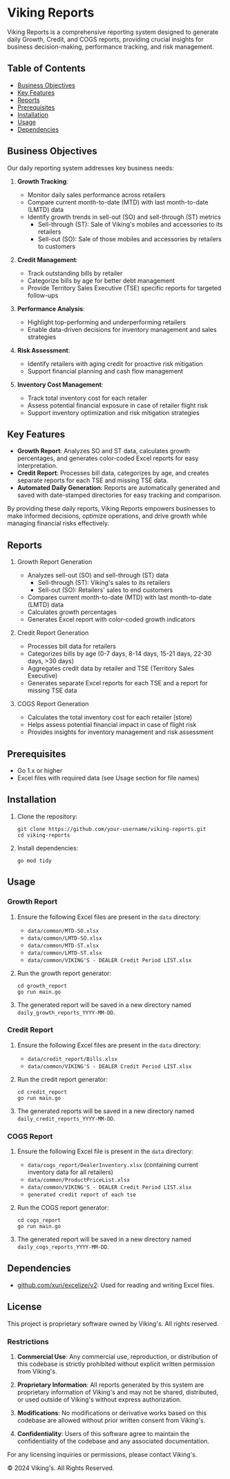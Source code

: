 # Viking Reports

Viking Reports is a comprehensive reporting system designed to generate daily Growth, Credit, and COGS reports, providing crucial insights for business decision-making, performance tracking, and risk management.

## Table of Contents

- [Business Objectives](#business-objectives)
- [Key Features](#key-features)
- [Reports](#reports)
- [Prerequisites](#prerequisites)
- [Installation](#installation)
- [Usage](#usage)
- [Dependencies](#dependencies)


## Business Objectives

Our daily reporting system addresses key business needs:

1. **Growth Tracking**: 
   - Monitor daily sales performance across retailers
   - Compare current month-to-date (MTD) with last month-to-date (LMTD) data
   - Identify growth trends in sell-out (SO) and sell-through (ST) metrics
     - Sell-through (ST): Sale of Viking's mobiles and accessories to its retailers
     - Sell-out (SO): Sale of those mobiles and accessories by retailers to customers


2. **Credit Management**:
   - Track outstanding bills by retailer
   - Categorize bills by age for better debt management
   - Provide Territory Sales Executive (TSE) specific reports for targeted follow-ups

3. **Performance Analysis**:
   - Highlight top-performing and underperforming retailers
   - Enable data-driven decisions for inventory management and sales strategies

4. **Risk Assessment**:
   - Identify retailers with aging credit for proactive risk mitigation
   - Support financial planning and cash flow management

5. **Inventory Cost Management**:
   - Track total inventory cost for each retailer
   - Assess potential financial exposure in case of retailer flight risk
   - Support inventory optimization and risk mitigation strategies

## Key Features

- **Growth Report**: Analyzes SO and ST data, calculates growth percentages, and generates color-coded Excel reports for easy interpretation.
- **Credit Report**: Processes bill data, categorizes by age, and creates separate reports for each TSE and missing TSE data.
- **Automated Daily Generation**: Reports are automatically generated and saved with date-stamped directories for easy tracking and comparison.

By providing these daily reports, Viking Reports empowers businesses to make informed decisions, optimize operations, and drive growth while managing financial risks effectively.

## Reports

1. Growth Report Generation
   - Analyzes sell-out (SO) and sell-through (ST) data
     - Sell-through (ST): Viking's sales to its retailers
     - Sell-out (SO): Retailers' sales to end customers
   - Compares current month-to-date (MTD) with last month-to-date (LMTD) data
   - Calculates growth percentages
   - Generates Excel report with color-coded growth indicators

2. Credit Report Generation
   - Processes bill data for retailers
   - Categorizes bills by age (0-7 days, 8-14 days, 15-21 days, 22-30 days, >30 days)
   - Aggregates credit data by retailer and TSE (Territory Sales Executive)
   - Generates separate Excel reports for each TSE and a report for missing TSE data
3. COGS Report Generation
   - Calculates the total inventory cost for each retailer (store)
   - Helps assess potential financial impact in case of flight risk
   - Provides insights for inventory management and risk assessment

## Prerequisites

- Go 1.x or higher
- Excel files with required data (see Usage section for file names)

## Installation

1. Clone the repository:
   ```
   git clone https://github.com/your-username/viking-reports.git
   cd viking-reports
   ```

2. Install dependencies:
   ```
   go mod tidy
   ```

## Usage

### Growth Report

1. Ensure the following Excel files are present in the `data` directory:
   - `data/common/MTD-SO.xlsx`
   - `data/common/LMTD-SO.xlsx`
   - `data/common/MTD-ST.xlsx`
   - `data/common/LMTD-ST.xlsx`
   - `data/common/VIKING'S - DEALER Credit Period LIST.xlsx`

2. Run the growth report generator:
   ```
   cd growth_report
   go run main.go
   ```

3. The generated report will be saved in a new directory named `daily_growth_reports_YYYY-MM-DD`.

### Credit Report

1. Ensure the following Excel files are present in the `data` directory:
   - `data/credit_report/Bills.xlsx`
   - `data/common/VIKING'S - DEALER Credit Period LIST.xlsx`

2. Run the credit report generator:
   ```
   cd credit_report
   go run main.go
   ```

3. The generated reports will be saved in a new directory named `daily_credit_reports_YYYY-MM-DD`.

### COGS Report

1. Ensure the following Excel file is present in the `data` directory:
   - `data/cogs_report/DealerInventory.xlsx` (containing current inventory data for all retailers)
   - `data/common/ProductPriceList.xlsx`
   - `data/common/VIKING'S - DEALER Credit Period LIST.xlsx`
   - `generated credit report of each tse`


2. Run the COGS report generator:
   ```
   cd cogs_report
   go run main.go
   ```

3. The generated report will be saved in a new directory named `daily_cogs_reports_YYYY-MM-DD`.

## Dependencies

- [github.com/xuri/excelize/v2](https://github.com/xuri/excelize): Used for reading and writing Excel files.

## License

This project is proprietary software owned by Viking's. All rights reserved.

### Restrictions

1. **Commercial Use**: Any commercial use, reproduction, or distribution of this codebase is strictly prohibited without explicit written permission from Viking's.

2. **Proprietary Information**: All reports generated by this system are proprietary information of Viking's and may not be shared, distributed, or used outside of Viking's without express authorization.

3. **Modifications**: No modifications or derivative works based on this codebase are allowed without prior written consent from Viking's.

4. **Confidentiality**: Users of this software agree to maintain the confidentiality of the codebase and any associated documentation.

For any licensing inquiries or permissions, please contact Viking's.

© 2024 Viking's. All Rights Reserved.